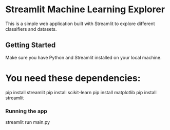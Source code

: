 # Streamlit Machine Learning Explorer

This is a simple web application built with Streamlit to explore different classifiers and datasets.

## Getting Started

Make sure you have Python and Streamlit installed on your local machine.

# You need these dependencies:
pip install streamlit
pip install scikit-learn
pip install matplotlib
pip install streamlit

### Running the app
streamlit run main.py
